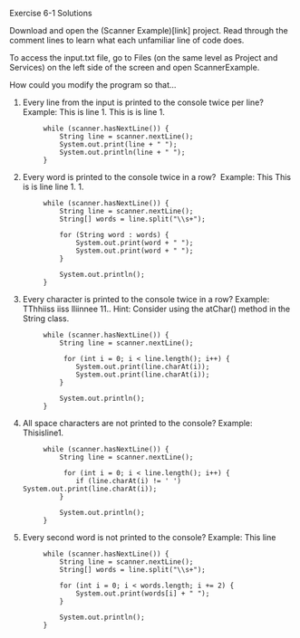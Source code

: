 Exercise 6-1 Solutions

Download and open the (Scanner Example)[link] project. Read through the comment lines to learn what each unfamiliar line of code does.

To access the input.txt file, go to Files (on the same level as Project and Services) on the left side of the screen and open ScannerExample.

How could you modify the program so that...

1. Every line from the input is printed to the console twice per line? 
Example: This is line 1. This is is line 1.

            while (scanner.hasNextLine()) {
            	String line = scanner.nextLine();
                System.out.print(line + " ");
                System.out.println(line + " ");
            }


2. Every word is printed to the console twice in a row? 
Example: This This is is line line 1. 1.

            while (scanner.hasNextLine()) {
                String line = scanner.nextLine();
                String[] words = line.split("\\s+");
                
                for (String word : words) {
                    System.out.print(word + " ");
                	System.out.print(word + " ");
                }
                
                System.out.println();
            }


3. Every character is printed to the console twice in a row?
Example: TThhiiss iiss lliinnee 11..
Hint: Consider using the atChar() method in the String class.

            while (scanner.hasNextLine()) {
                String line = scanner.nextLine();
                
                 for (int i = 0; i < line.length(); i++) {
                    System.out.print(line.charAt(i));
                    System.out.print(line.charAt(i));
                }
                
                System.out.println();
            }



4. All space characters are not printed to the console?
Example: Thisisline1.

            while (scanner.hasNextLine()) {
                String line = scanner.nextLine();
                
                 for (int i = 0; i < line.length(); i++) {
                    if (line.charAt(i) != ' ') System.out.print(line.charAt(i));
                }
                
                System.out.println();
            }


5. Every second word is not printed to the console?
Example: This line

            while (scanner.hasNextLine()) {
                String line = scanner.nextLine();
                String[] words = line.split("\\s+");
                
                for (int i = 0; i < words.length; i += 2) {
                    System.out.print(words[i] + " ");
                }
                
                System.out.println();
            }